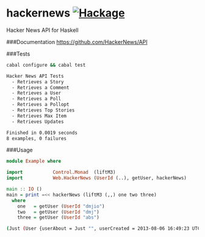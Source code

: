 hackernews [![Hackage](https://img.shields.io/hackage/v/hackernews.svg?style=flat)](https://hackage.haskell.org/package/hackernews)
==========
Hacker News API for Haskell

###Documentation
<https://github.com/HackerNews/API>

###Tests
```bash
cabal configure && cabal test
```

```bash
Hacker News API Tests
  - Retrieves a Story
  - Retrieves a Comment
  - Retrieves a User
  - Retrieves a Poll
  - Retrieves a Pollopt
  - Retrieves Top Stories
  - Retrieves Max Item
  - Retrieves Updates

Finished in 0.0019 seconds
8 examples, 0 failures
```

###Usage
```haskell 
module Example where

import           Control.Monad  (liftM3)
import           Web.HackerNews (UserId (..), getUser, hackerNews)

main :: IO ()
main = print =<< hackerNews (liftM3 (,,) one two three)
  where
    one   = getUser (UserId "dmjio")
    two   = getUser (UserId "dmj")
    three = getUser (UserId "abs")
```

```bash
(Just (User {userAbout = Just "", userCreated = 2013-08-06 16:49:23 UTC, userDelay = 0, userId = UserId "dmjio", userKarma = 6, userSubmitted = [8433827,8429256,8429161,8429069,8374809,8341570,7919268,7825469,7350544,7327291,6495994,6352317,6168527,6168524,6167639]}),Just (User {userAbout = Nothing, userCreated = 2007-04-11 05:57:35 UTC, userDelay = 0, userId = UserId "dmj", userKarma = 1, userSubmitted = [11737]}),Nothing)
```